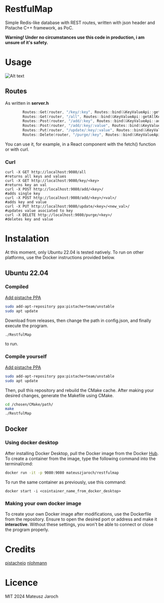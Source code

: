 # RestfulMap
Simple Redis-like database with REST routes, written with json header and Pistache C++ framework, as PoC.

**Warning! Under no circumstances use this code in production, i am unsure of it's safety.**
# Usage

![Alt text](1.png)



## Routes
As written in **server.h**
```cpp
        Routes::Get(router, "/key/:key", Routes::bind(&KeyValueApi::getKeyValue, this));
        Routes::Get(router, "/all", Routes::bind(&KeyValueApi::getAllKeyValue, this));
        Routes::Post(router, "/add/:key", Routes::bind(&KeyValueApi::addKey, this));
        Routes::Post(router, "/add/:key/:value", Routes::bind(&KeyValueApi::addKeyValue, this));
        Routes::Put(router, "/update/:key/:value", Routes::bind(&KeyValueApi::updateKeyValue, this));
        Routes::Delete(router, "/purge/:key", Routes::bind(&KeyValueApi::deleteKey, this));
```
You can use it, for example, in a React component with the fetch() function or with curl.

### Curl
```
curl -X GET http://localhost:9080/all
#returns all keys and values
curl -X GET http://localhost:9080/key/<key>
#returns key an val
curl -X POST http://localhost:9080/add/<key>/
#adds single key
curl -X POST http://localhost:9080/add/<key>/<val>/
#adds key and value
curl -X PUT http://localhost:9080/update/<key>/<new_val>/
#updates value asociated to key
curl -X DELETE http://localhost:9080/purge/<key>/
#deletes key and value
```


# Instalation
At this moment, only Ubuntu 22.04 is tested natively. To run on other platforms, use the Docker instructions provided below.
## Ubuntu 22.04
### Compiled
[Add pistache PPA](https://launchpad.net/~pistache+team/+archive/ubuntu/unstable)
```bash
sudo add-apt-repository ppa:pistache+team/unstable
sudo apt update
```
Download from releases, then change the path in config.json, and finally execute the program.

```bash
./RestfulMap
```
to run.
### Compile yourself
[Add pistache PPA](https://launchpad.net/~pistache+team/+archive/ubuntu/unstable)
```bash
sudo add-apt-repository ppa:pistache+team/unstable
sudo apt update
```
Then, pull this repository and rebuild the CMake cache. After making your desired changes, generate the Makefile using CMake.
```bash
cd /chosen/CMake/path/
make
./RestfulMap
```
## Docker
### Using docker desktop
After installing Docker Desktop, pull the Docker image from the Docker [Hub](https://hub.docker.com/r/mateuszjaroch/restfulmap).
To create a container from the image, type the following command into the terminal/cmd:
```bash
docker run -it -p 9080:9080 mateuszjaroch/restfulmap
```
To run the same container as previously, use this command:
```
docker start -i <cointainer_name_from_docker_desktop>
```
### Making your own docker image
To create your own Docker image after modifications, use the Dockerfile from the repository. Ensure to open the desired port or address and make it **interactive**. Without these settings, you won't be able to connect or close the program properly.
# Credits
[pistacheio](https://github.com/pistacheio)
[nlohmann](https://github.com/nlohmann/json)
# Licence
MIT 2024 Mateusz Jaroch 
